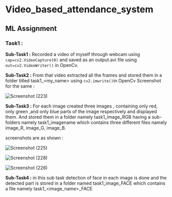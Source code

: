 # Video_based_attendance_system
## ML Assignment
### Task1 :
**Sub-Task1 :**
Recorded a video of myself through webcam using `cap=cv2.VideoCapture(0)` and saved as an output.avi file using `out=cv2.VideoWriter()` in OpenCv.

**Sub-Task2 :**
From that video extracted  all the frames and stored them in a folder titled task1_<my_name> using `cv2.imwrite()`in OpenCv
Screenshot for the same :

![Screenshot (223)](https://user-images.githubusercontent.com/76279662/125521035-b645a86c-2238-4367-ad90-54993604291b.png)

**Sub-Task3 :**
For each image created three images , containing only red, only green ,and only blue parts of the image respectively and displayed them. And stored them in a folder namely 
task1_image_RGB having a sub-folders namely task1_imagename which contains three different files namely image_R, image_G, image_B.

screenshots are as shown :

![Screenshot (225)](https://user-images.githubusercontent.com/76279662/125522944-70545183-d94c-4771-8d6c-c719f86ed943.png)

![Screenshot (228)](https://user-images.githubusercontent.com/76279662/125523308-839827f7-bc6b-49df-8a1c-f6313a5b7654.png)

![Screenshot (226)](https://user-images.githubusercontent.com/76279662/125523452-933390e6-dbf9-4d1e-b053-20c86b090ecc.png)

**Sub-Task4 :**
in this sub task detection of face in each image is done and the detected part is stored in a folder named task1_image_FACE which contains a file
namely task1_<image_name>_FACE 


